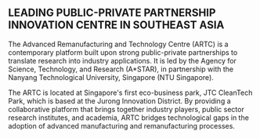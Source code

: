 ## LEADING PUBLIC-PRIVATE PARTNERSHIP INNOVATION CENTRE IN SOUTHEAST ASIA

The Advanced Remanufacturing and Technology Centre (ARTC) is a contemporary platform built upon strong public-private partnerships to translate research into industry applications. It is led by the Agency for Science, Technology, and Research (A*STAR), in partnership with the Nanyang Technological University, Singapore (NTU Singapore). 

The ARTC is located at Singapore's first eco-business park, JTC CleanTech Park, which is based at the Jurong Innovation District. By providing a collaborative platform that brings together industry players, public sector research institutes, and academia, ARTC bridges technological gaps in the adoption of advanced manufacturing and remanufacturing processes.

